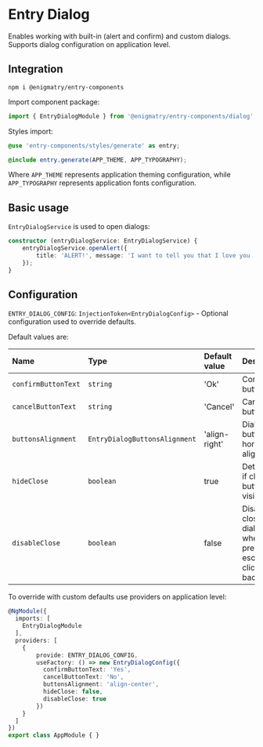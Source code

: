 # Entry Dialog

Enables working with built-in (alert and confirm) and custom dialogs. Supports dialog configuration on application level.

## Integration

```npm
npm i @enigmatry/entry-components
```

Import component package:

```ts
import { EntryDialogModule } from '@enigmatry/entry-components/dialog';
```

Styles import:

```scss
@use 'entry-components/styles/generate' as entry;

@include entry.generate(APP_THEME, APP_TYPOGRAPHY);
```

Where `APP_THEME` represents application theming configuration, while `APP_TYPOGRAPHY` represents application fonts configuration.

## Basic usage

`EntryDialogService` is used to open dialogs:

```ts
constructor (entryDialogService: EntryDialogService) {
    entryDialogService.openAlert({
        title: 'ALERT!', message: 'I want to tell you that I love you :)'
    });
}
```

## Configuration

`ENTRY_DIALOG_CONFIG`: `InjectionToken<EntryDialogConfig>` - Optional configuration used to override defaults.

Default values are:

|Name|Type|Default value|Description|
|:------|:------|:------|:------|
|`confirmButtonText`|`string`|'Ok'|Confirm button label|
|`cancelButtonText`|`string`|'Cancel'|Cancel button label|
|`buttonsAlignment`|`EntryDialogButtonsAlignment`|'align-right'|Dialog buttons horizontal alignment|
|`hideClose`|`boolean`|true|Determines if close button is visible|
|`disableClose`|`boolean`|false|Disable closing dialog when pressing escape or clicking on backdrop|

To override with custom defaults use providers on application level:

```ts
@NgModule({
  imports: [
    EntryDialogModule
  ],
  providers: [
    {
        provide: ENTRY_DIALOG_CONFIG,
        useFactory: () => new EntryDialogConfig({
          confirmButtonText: 'Yes',
          cancelButtonText: 'No',
          buttonsAlignment: 'align-center',
          hideClose: false,
          disableClose: true
        })
    }
  ]
})
export class AppModule { }
```
